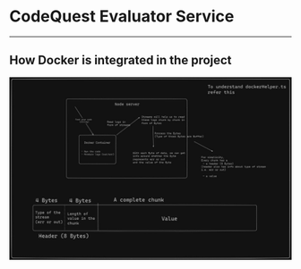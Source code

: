 # CodeQuest Evaluator Service
--------------------------------------------

## How Docker is integrated in the project
![Docker-Helper](/diagrams/dockerHelper.ts.jpeg)